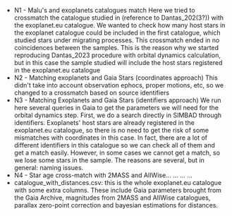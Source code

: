 * N1 - Malu's and exoplanets catalogues match
  Here we tried to crossmatch the catalogue studied in (reference to Dantas_202(3?)) with the exoplanet.eu catalogue. We wanted to check how many host stars in the exoplanet catalogue could be included in the first catalogue, which studied stars under migrating processes. This crossmatch ended in no coincidences between the samples. This is the reason why we started reproducing Dantas_2023 procedure with orbital dynamics calculation, but in this case the sample studied will include the host stars registered in the exoplanet.eu catalogue
* N2 - Matching exoplanets and Gaia Stars (coordinates approach)
  This didn't take into account observation ephocs, proper motions, etc, so we changed to a crossmatch based on source identifiers
* N3 - Matching Exoplanets and Gaia Stars (identifiers approach)
  We run here several queries in Gaia to get the parameters we will need for the orbital dynamics step. First, we do a search directly in SIMBAD through identifiers. Exoplanets' host stars are already registered in the exoplanet.eu catalogue, so there is no need to get the risk of some mismatches with coordinates in this case. In fact, there are a lot of different identifiers in this catalogue so we can check all of them and get a match easily. However, in some cases we cannot get a match, so we lose some stars in the sample. The reasons are several, but in general: naming issues.
* N4 - Star age cross-match with 2MASS and AIIWise...
  ...
  ...
  ...
* catalogue_with_distances.csv: this is the whole exoplanet.eu catalogue with some extra columns. These include Gaia parameters brought from the Gaia Archive, magnitudes from 2MASS and AIIWise catalogues, parallax zero-point correction and bayesian estimations for distances.
